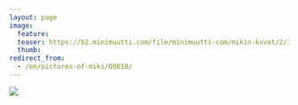 ```yaml
---
layout: page
image:
  feature:
  teaser: https://b2.minimuutti.com/file/minimuutti-com/mikin-kuvat/2/IMG25270-245px.jpg
  thumb:
redirect_from:
  - /en/pictures-of-miki/00018/
---
```


[![](https://b2.minimuutti.com/file/minimuutti-com/mikin-kuvat/3/IMG25270-800px.jpg)](https://dl.dropboxusercontent.com/sh/ea1wtnz7z734o12/AAA1vKCCzjcTj6xMW6thuMhja/mikin-kuvat/3/IMG25270.jpg)

